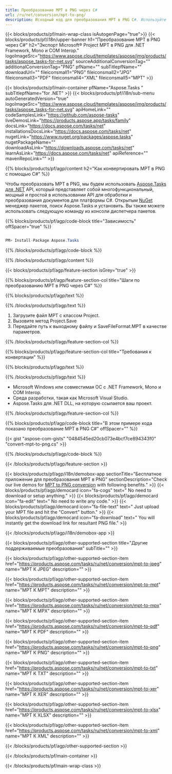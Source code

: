 ```yaml
---
title: Преобразование MPT в PNG через C# 
url: /ru/net/conversion/mpt-to-png/ 
description: Исходный код для преобразования MPT в PNG C#. Используйте пример кода API для пакетного преобразования файлов MPT в PNG в VB.NET Asp.NET или любом приложении на основе .NET.
---
```


{{< blocks/products/pf/main-wrap-class isAutogenPage="true">}}
{{< blocks/products/pf/i18n/upper-banner h1="Преобразование MPT в PNG через C#" h2="Экспорт Microsoft® Project MPT в PNG для .NET Framework, Mono и COM Interop." logoImageSrc="https://www.aspose.cloud/templates/aspose/img/products/tasks/aspose_tasks-for-net.svg" sourceAdditionalConversionTag="" additionalConversionTag="PNG" pfName="" subTitlepfName="" downloadUrl="" fileiconsmall1="PNG" fileiconsmall2="JPG" fileiconsmall3="PDF" fileiconsmall4="XML" fileiconsmall5="MPT" >}}

{{< blocks/products/pf/main-container pfName="Aspose.Tasks " subTitlepfName="for .NET" >}}
{{< blocks/products/pf/i18n/sub-menu autoGeneratedVersion="true" logoImageSrc="https://www.aspose.cloud/templates/aspose/img/products/tasks/aspose_tasks-for-net.svg" apiHomeLink="" codeSamplesLink="https://github.com/aspose-tasks" liveDemosLink="https://products.aspose.app/tasks/family" docsLink="https://docs.aspose.com/tasks/net" installationsDocsLink="https://docs.aspose.com/tasks/net" nugetLink="https://www.nuget.org/packages/aspose.tasks" nugetPackageName="" downloadAsLink="https://downloads.aspose.com/tasks/net" learnAsLink="https://docs.aspose.com/tasks/net" apiReference="" mavenRepoLink="" >}}

{{% blocks/products/pf/agp/content h2="Как конвертировать MPT в PNG с помощью C#" %}}

Чтобы преобразовать MPT в PNG, мы будем использовать
 [Aspose.Tasks для .NET](https://products.aspose.com/tasks/net)
 API, который представляет собой многофункциональный, мощный и простой в использовании API для обработки и преобразования документов для платформы C#. Открытым
 [NuGet](https://www.nuget.org/packages/aspose.tasks)
 менеджер пакетов, поиск
 Aspose.Tasks
 и установить. Вы также можете использовать следующую команду из консоли диспетчера пакетов.

{{% blocks/products/pf/agp/code-block title="Зависимость" offSpacer="true" %}}

```cs

PM> Install-Package Aspose.Tasks

```

{{% /blocks/products/pf/agp/code-block %}}

{{% /blocks/products/pf/agp/content %}}

{{< blocks/products/pf/agp/feature-section isGrey="true" >}}

{{% blocks/products/pf/agp/feature-section-col title="Шаги по преобразованию MPT в PNG через C#" %}}

{{% blocks/products/pf/agp/text %}}

{{% /blocks/products/pf/agp/text %}}

1. Загрузите файл MPT с классом Project.
1. Вызовите метод Project.Save
1. Передайте путь к выходному файлу и SaveFileFormat.MPT в качестве параметров.

{{% /blocks/products/pf/agp/feature-section-col %}}

{{% blocks/products/pf/agp/feature-section-col title="Требования к конвертации" %}}

{{% blocks/products/pf/agp/text %}}

{{% /blocks/products/pf/agp/text %}}

- Microsoft Windows или совместимая ОС с .NET Framework, Mono и COM Interop.
- Среда разработки, такая как Microsoft Visual Studio.
- Aspose.Tasks для .NET DLL, на которую ссылается ваш проект.

{{% /blocks/products/pf/agp/feature-section-col %}}

{{% blocks/products/pf/agp/code-block title="В этом примере кода показано преобразование MPT в PNG C#" offSpacer="" %}}

{{< gist "aspose-com-gists" "0484545ed20cb073e4bcf7ce894343f0" "convert-mpt-to-png.cs" >}}

{{% /blocks/products/pf/agp/code-block %}}

{{< /blocks/products/pf/agp/feature-section >}}

<!-- aboutfile Starts -->

{{< blocks/products/pf/agp/i18n/demobox-app sectionTitle="Бесплатное приложение для преобразования MPT в PNG" sectionDescription="Check our live demos for [MPT to PNG conversion](https://products.aspose.app/tasks/conversion/mpt-to-png) with following benefits." >}}
        {{< blocks/products/pf/agp/democard icon="fa-cogs" text=" No need to download or setup anything." >}}
        {{< blocks/products/pf/agp/democard icon="fa-edit" text=" No need to write any code." >}}
        {{< blocks/products/pf/agp/democard icon="fa-file-text" text=" Just upload your MPT file and hit the \"Convert\" button." >}}
        {{< blocks/products/pf/agp/democard icon="fa-download" text=" You will instantly get the download link for resultant PNG file." >}}

{{< /blocks/products/pf/agp/i18n/demobox-app >}}

<!-- aboutfile Ends -->

{{< blocks/products/pf/agp/other-supported-section title="Другие поддерживаемые преобразования" subTitle="" >}}

{{< blocks/products/pf/agp/other-supported-section-item href="https://products.aspose.com/tasks/ru/net/conversion/mpt-to-jpeg" name="MPT К JPEG" description="" >}}

{{< blocks/products/pf/agp/other-supported-section-item href="https://products.aspose.com/tasks/ru/net/conversion/mpt-to-mpt" name="MPT К MPT" description="" >}}

{{< blocks/products/pf/agp/other-supported-section-item href="https://products.aspose.com/tasks/ru/net/conversion/mpt-to-mpx" name="MPT К MPX" description="" >}}

{{< blocks/products/pf/agp/other-supported-section-item href="https://products.aspose.com/tasks/ru/net/conversion/mpt-to-pdf" name="MPT К PDF" description="" >}}

{{< blocks/products/pf/agp/other-supported-section-item href="https://products.aspose.com/tasks/ru/net/conversion/mpt-to-png" name="MPT К PNG" description="" >}}

{{< blocks/products/pf/agp/other-supported-section-item href="https://products.aspose.com/tasks/ru/net/conversion/mpt-to-txt" name="MPT К TXT" description="" >}}

{{< blocks/products/pf/agp/other-supported-section-item href="https://products.aspose.com/tasks/ru/net/conversion/mpt-to-xer" name="MPT К XER" description="" >}}

{{< blocks/products/pf/agp/other-supported-section-item href="https://products.aspose.com/tasks/ru/net/conversion/mpt-to-xlsx" name="MPT К XLSX" description="" >}}

{{< blocks/products/pf/agp/other-supported-section-item href="https://products.aspose.com/tasks/ru/net/conversion/mpt-to-xml" name="MPT К XML" description="" >}}



{{< /blocks/products/pf/agp/other-supported-section >}}

{{< /blocks/products/pf/main-container >}}
    
{{< /blocks/products/pf/main-wrap-class >}}